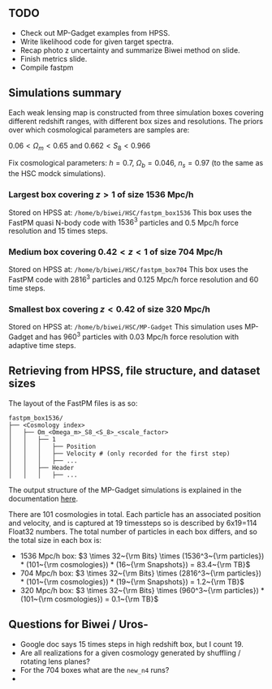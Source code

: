 ## TODO

- Check out MP-Gadget examples from HPSS. 
- Write likelihood code for given target spectra. 
- Recap photo z uncertainty and summarize Biwei method on slide. 
- Finish metrics slide.
- Compile fastpm


## Simulations summary

Each weak lensing map is constructed from three simulation boxes covering different redshift ranges, with different box sizes and resolutions. The priors over which cosmological parameters are samples are:

$0.06 < \Omega_m < 0.65$ and $0.662 < S_8 < 0.966$

Fix cosmological parameters: $h=0.7$, $\Omega_b=0.046$, $n_s=0.97$ (to the same as the HSC modck simulations).

### Largest box covering $z>1$ of size 1536 Mpc/h

Stored on HPSS at: `/home/b/biwei/HSC/fastpm_box1536`
This box uses the FastPM quasi N-body code with $1536^3$ particles and 0.5 Mpc/h force resolution and 15 times steps.

### Medium box covering $0.42<z<1$ of size 704 Mpc/h

Stored on HPSS at: `/home/b/biwei/HSC/fastpm_box704`
This box uses the FastPM code with $2816^3$ particles and 0.125 Mpc/h force resolution and 60 time steps.

### Smallest box covering $z<0.42$ of size 320 Mpc/h

Stored on HPSS at: `/home/b/biwei/HSC/MP-Gadget`
This simulation uses MP-Gadget and has $960^3$ particles with 0.03 Mpc/h force resolution with adaptive time steps.

## Retrieving from HPSS, file structure, and dataset sizes

The layout of the FastPM files is as so:

```
fastpm_box1536/
├── <Cosmology index>
│   ├── Om_<Omega_m>_S8_<S_8>_<scale_factor>
│   │   ├── 1
│   │   │   ├── Position
│   │   │   ├── Velocity # (only recorded for the first step)
│   │   │   ├── ...
│   │   ├── Header
│   │   │   ├── ...
```

The output structure of the MP-Gadget simulations is explained in the documentation [here](https://www.overleaf.com/project/5cca7933041f2a71812ee0e0).

There are 101 cosmologies in total. Each particle has an associated position and velocity, and is captured at 19 timessteps so is described by 6x19=114 Float32 numbers. The total number of particles in each box differs, and so the total size in each box is:

- 1536 Mpc/h box:  $3 \times 32~{\rm Bits} \times (1536^3~{\rm particles}) * (101~{\rm cosmologies}) * (16~{\rm Snapshots}) = 83.4~{\rm TB}$
- 704 Mpc/h box: $3 \times 32~{\rm Bits} \times (2816^3~{\rm particles}) * (101~{\rm cosmologies}) * (19~{\rm Snapshots}) = 1.2~{\rm TB}$
- 320 Mpc/h box: $3 \times 32~{\rm Bits} \times (960^3~{\rm particles}) * (101~{\rm cosmologies}) = 0.1~{\rm TB}$


## Questions for Biwei / Uros-

- Google doc says 15 times steps in high redshift box, but I count 19. 
- Are all realizations for a given cosmology generated by shuffling / rotating lens planes?
- For the 704 boxes what are the `new_n4` runs?
- 
  